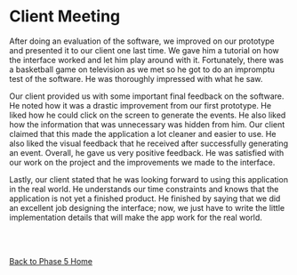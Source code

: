 <h1>Client Meeting</h1>

After doing an evaluation of the software, we improved on our prototype and presented it to our client one last time. We gave him a tutorial on how the interface worked and let him play around with it. Fortunately, there was a basketball game on television as we met so he got to do an impromptu test of the software. He was thoroughly impressed with what he saw.

Our client provided us with some important final feedback on the software. He noted how it was a drastic improvement from our first prototype. He liked how he could click on the screen to generate the events. He also liked how the information that was unnecessary was hidden from him. Our client claimed that this made the application a lot cleaner and easier to use. He also liked the visual feedback that he received after successfully generating an event. Overall, he gave us very positive feedback. He was satisfied with our work on the project and the improvements we made to the interface.

Lastly, our client stated that he was looking forward to using this application in the real world. He understands our time constraints and knows that the application is not yet a finished product. He finished by saying that we did an excellent job designing the interface; now, we just have to write the little implementation details that will make the app work for the real world.


<br /><br />

<a href='http://code.google.com/p/cs-3724-group1/wiki/Phase5HomePage'>Back to Phase 5 Home</a>
